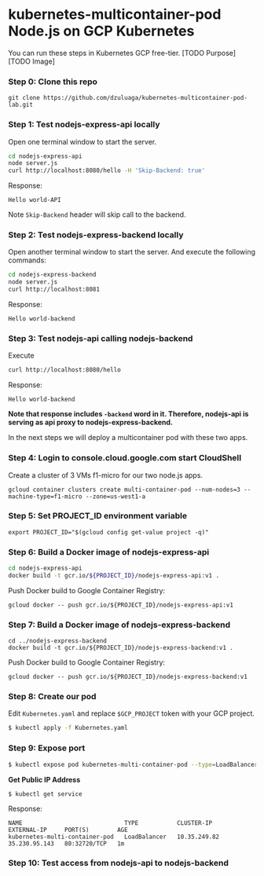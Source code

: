 kubernetes-multicontainer-pod Node.js on GCP Kubernetes
===============================================================

You can run these steps in Kubernetes GCP free-tier.
[TODO Purpose]
[TODO Image]

### Step 0: Clone this repo
```
git clone https://github.com/dzuluaga/kubernetes-multicontainer-pod-lab.git
```

### Step 1: Test nodejs-express-api locally
Open one terminal window to start the server.
```bash
cd nodejs-express-api
node server.js
curl http://localhost:8080/hello -H 'Skip-Backend: true'
```
Response:
```
Hello world-API
```
Note `Skip-Backend` header will skip call to the backend.

### Step 2: Test nodejs-express-backend locally
Open another terminal window to start the server. And execute the following commands:

```bash
cd nodejs-express-backend
node server.js
curl http://localhost:8081
```
Response:
```
Hello world-backend 
```

### Step 3: Test nodejs-api calling nodejs-backend

Execute
```bash
curl http://localhost:8080/hello
```
Response:
```
Hello world-backend
```
**Note that response includes `-backend` word in it. Therefore, nodejs-api is serving as api proxy to nodejs-express-backend.**

In the next steps we will deploy a multicontainer pod with these two apps.

### Step 4: Login to console.cloud.google.com start CloudShell
Create a cluster of 3 VMs f1-micro for our two node.js apps.

```
gcloud container clusters create multi-container-pod --num-nodes=3 --machine-type=f1-micro --zone=us-west1-a
```

### Step 5: Set PROJECT_ID environment variable
```
export PROJECT_ID="$(gcloud config get-value project -q)"
```

### Step 6: Build a Docker image of nodejs-express-api
```bash
cd nodejs-express-api
docker build -t gcr.io/${PROJECT_ID}/nodejs-express-api:v1 .
```

Push Docker build to Google Container Registry:
```
gcloud docker -- push gcr.io/${PROJECT_ID}/nodejs-express-api:v1
```

### Step 7: Build a Docker image of nodejs-express-backend

```
cd ../nodejs-express-backend
docker build -t gcr.io/${PROJECT_ID}/nodejs-express-backend:v1 .
```

Push Docker build to Google Container Registry:
```
gcloud docker -- push gcr.io/${PROJECT_ID}/nodejs-express-backend:v1
```

### Step 8: Create our pod
Edit `Kubernetes.yaml` and replace `$GCP_PROJECT` token with your GCP project.
```bash
$ kubectl apply -f Kubernetes.yaml
```

### Step 9: Expose port

```bash
$ kubectl expose pod kubernetes-multi-container-pod --type=LoadBalancer --port=80 --target-port=8080
```

**Get Public IP Address**
```
$ kubectl get service
```
Response:
```
NAME                             TYPE           CLUSTER-IP     EXTERNAL-IP     PORT(S)        AGE
kubernetes-multi-container-pod   LoadBalancer   10.35.249.82   35.230.95.143   80:32720/TCP   1m
```

### Step 10: Test access from nodejs-api to nodejs-backend

